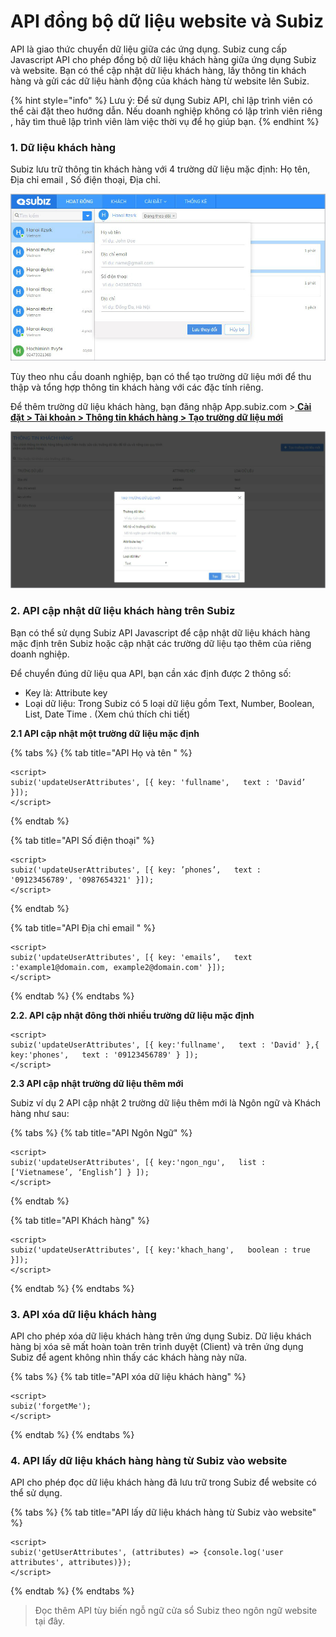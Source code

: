 # API đồng bộ dữ liệu website và Subiz

API là giao thức chuyển dữ liệu giữa các ứng dụng. Subiz cung cấp Javascript API cho phép đồng bộ dữ liệu khách hàng giữa ứng dụng Subiz và website. Bạn có thể cập nhật dữ liệu khách hàng, lấy thông tin khách hàng và gửi các dữ liệu hành động của khách hàng từ website lên Subiz.

{% hint style="info" %}
 Lưu ý: Để sử dụng Subiz API, chỉ lập trình viên có thể cài đặt theo hướng dẫn. Nếu doanh nghiệp không có lập trình viên riêng , hãy tìm thuê lập trình viên làm việc thời vụ để họ giúp bạn.
{% endhint %}

### 1. Dữ liệu khách hàng

Subiz lưu trữ thông tin khách hàng với 4 trường dữ liệu mặc định: Họ tên, Địa chỉ email , Số điện thoại, Địa chỉ. 

![D&#x1EEF; li&#x1EC7;u kh&#xE1;ch h&#xE0;ng m&#x1EB7;c &#x111;&#x1ECB;nh tr&#xEA;n Subiz](../../.gitbook/assets/1.-user-info.jpg)

Tùy  theo nhu cầu doanh nghiệp, bạn có thể tạo trường dữ liệu mới để thu thập và tổng hợp thông tin khách hàng với các đặc tính riêng. 

Để thêm trường dữ liệu khách hàng, bạn đăng nhập App.subiz.com &gt;[ **Cài đặt &gt; Tài khoản &gt; Thông tin khách hàng &gt; Tạo trường dữ liệu mới**](https://app.subiz.com/settings/user-attributes#)**​**

![T&#x1EA1;o th&#xEA;m tr&#x1B0;&#x1EDD;ng d&#x1EEF; li&#x1EC7;u c&#x1EE7;a kh&#xE1;ch h&#xE0;ng](../../.gitbook/assets/2.-tao-moi.jpg)

### **2. API cập nhật dữ liệu khách hàng trên Subiz**

Bạn có thể sử dụng Subiz API Javascript để cập nhật dữ liệu khách hàng mặc định trên Subiz hoặc cập nhật các trường dữ liệu tạo thêm của riêng doanh nghiệp.

Để chuyển đúng dữ liệu qua API, bạn cần xác định được  2 thông số:

* Key là: Attribute key 
* Loại dữ liệu: Trong Subiz có 5 loại dữ liệu gồm Text, Number, Boolean, List, Date Time . \(Xem chú thích chi tiết\) 

**2.1 API cập nhật một trường dữ liệu mặc định** 

{% tabs %}
{% tab title="API Họ và tên " %}
```text
<script>
subiz('updateUserAttributes', [{ key: 'fullname',   text : 'David’ }]);
</script>
```
{% endtab %}

{% tab title="API Số điện thoại" %}
```text
<script>
subiz('updateUserAttributes', [{ key: ’phones’,   text : '09123456789', '0987654321' }]);
</script>
```
{% endtab %}

{% tab title="API Địa chỉ email " %}
```text
<script>
subiz('updateUserAttributes', [{ key: 'emails’,   text :'example1@domain.com, example2@domain.com' }]);
</script>
```
{% endtab %}
{% endtabs %}

**2.2. API cập nhật đông thời nhiều trường dữ liệu mặc định** 

```text
<script>
subiz('updateUserAttributes', [{ key:'fullname',   text : 'David' },{ key:'phones',   text : '09123456789' } ]);
</script>
```

**2.3 API cập nhật trường dữ liệu thêm mới**

Subiz ví dụ 2 API cập nhật 2 trường dữ liệu thêm mới là Ngôn ngữ và Khách hàng như sau:

{% tabs %}
{% tab title="API Ngôn Ngữ" %}
```text
<script>
subiz('updateUserAttributes', [{ key:'ngon_ngu',   list : [‘Vietnamese’, ‘English’] } ]);
</script>
```
{% endtab %}

{% tab title="API Khách hàng" %}
```text
<script>
subiz('updateUserAttributes', [{ key:'khach_hang',   boolean : true }]);
</script>
```
{% endtab %}
{% endtabs %}

### 3. API xóa dữ liệu khách hàng

API cho phép xóa dữ liệu khách hàng trên ứng dụng Subiz. Dữ liệu khách hàng bị xóa sẽ mất hoàn toàn trên trình duyệt \(Client\) và trên ứng dụng Subiz để agent không nhìn thấy các khách hàng này nữa.

{% tabs %}
{% tab title="API xóa dữ liệu khách hàng" %}
```text
<script>
subiz('forgetMe');
</script>
```
{% endtab %}
{% endtabs %}

### 4. API lấy dữ liệu khách hàng hàng từ Subiz vào website

API cho phép đọc dữ liệu khách hàng đã lưu trữ trong Subiz để website có thể sử dụng.

{% tabs %}
{% tab title="API lấy dữ liệu khách hàng từ Subiz vào website" %}
```text
<script>
subiz('getUserAttributes', (attributes) => {console.log('user attributes', attributes)});
</script>
```
{% endtab %}
{% endtabs %}

> Đọc thêm API tùy biến ngỗ ngữ cửa sổ Subiz theo ngôn ngữ website tại đây.



